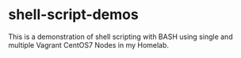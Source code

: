 # shell-script-demos
This is a demonstration of shell scripting with BASH using single and multiple Vagrant CentOS7 Nodes in my Homelab.
